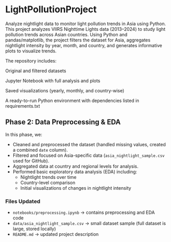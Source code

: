 # LightPollutionProject
Analyze nightlight data to monitor light pollution trends in Asia using Python.
This project analyzes VIIRS Nighttime Lights data (2013–2024) to study light pollution trends across Asian countries. Using Python and pandas/matplotlib, the project filters the dataset for Asia, aggregates nightlight intensity by year, month, and country, and generates informative plots to visualize trends.

The repository includes:

Original and filtered datasets

Jupyter Notebook with full analysis and plots

Saved visualizations (yearly, monthly, and country-wise)

A ready-to-run Python environment with dependencies listed in requirements.txt
## Phase 2: Data Preprocessing & EDA

In this phase, we:
- Cleaned and preprocessed the dataset (handled missing values, created a combined `date` column).
- Filtered and focused on Asia-specific data (`asia_nightlight_sample.csv` used for GitHub).
- Aggregated data at country and regional levels for analysis.
- Performed basic exploratory data analysis (EDA) including:
  - Nightlight trends over time
  - Country-level comparison
  - Initial visualizations of changes in nightlight intensity

### Files Updated
- `notebooks/preprocessing.ipynb` → contains preprocessing and EDA code
- `data/asia_nightlight_sample.csv` → small dataset sample (full dataset is large, stored locally)
- `README.md` → updated project description

